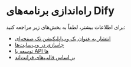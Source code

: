 # راه‌اندازی برنامه‌های Dify

برای اطلاعات بیشتر، لطفاً به بخش‌های زیر مراجعه کنید:

- [انتشار به عنوان یک وب‌اپلیکیشن تک صفحه‌ای](launch-your-webapp-quickly/)
- [جاسازی در وب‌سایت‌ها](embedding-in-websites.md)
- [توسعه با API ها](developing-with-apis.md)
- [بر اساس قالب‌های فرانت‌اند](based-on-frontend-templates.md) 
